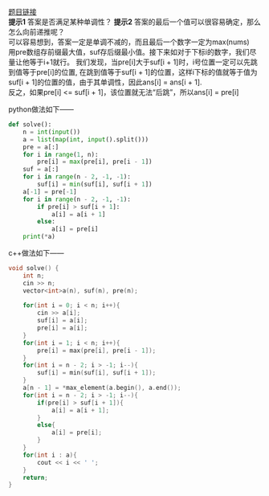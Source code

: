 [题目链接](https://codeforces.com/contest/2031/problem/D)
<br>**提示1** 答案是否满足某种单调性？
**提示2** 答案的最后一个值可以很容易确定，那么怎么向前递推呢？
<br>可以容易想到，答案一定是单调不减的，而且最后一个数字一定为max(nums)
<br>用pre数组存前缀最大值，suf存后缀最小值。接下来如对于下标i的数字，我们尽量让他等于i+1就行。
我们发现，当pre[i]大于suf[i + 1]时，i号位置一定可以先跳到值等于pre[i]的位置, 在跳到值等于suf[i + 1]的位置，这样i下标的值就等于值为suf[i + 1]的位置的值，由于其单调性，因此ans[i] = ans[i + 1].
<br>反之，如果pre[i] <= suf[i + 1]，该位置就无法“后跳”，所以ans[i] = pre[i]


python做法如下——
```python 
def solve():
    n = int(input())
    a = list(map(int, input().split()))
    pre = a[:]
    for i in range(1, n):
        pre[i] = max(pre[i], pre[i - 1])
    suf = a[:]
    for i in range(n - 2, -1, -1):
        suf[i] = min(suf[i], suf[i + 1])
    a[-1] = pre[-1]
    for i in range(n - 2, -1, -1):
        if pre[i] > suf[i + 1]:
            a[i] = a[i + 1]
        else:
            a[i] = pre[i]
    print(*a)
```
c++做法如下——
```c++
void solve() {
    int n;
    cin >> n;
    vector<int>a(n), suf(n), pre(n);
    
    for(int i = 0; i < n; i++){
        cin >> a[i];
        suf[i] = a[i];
        pre[i] = a[i];
    }
    for(int i = 1; i < n; i++){
        pre[i] = max(pre[i], pre[i - 1]);
    }
    for(int i = n - 2; i > -1; i--){
        suf[i] = min(suf[i], suf[i + 1]);
    }
    a[n - 1] = *max_element(a.begin(), a.end());
    for(int i = n - 2; i > -1; i--){
        if(pre[i] > suf[i + 1]){
            a[i] = a[i + 1];
        }
        else{
            a[i] = pre[i];
        }
    }
    for(int i : a){
        cout << i << ' ';
    }
    return;
}
```
